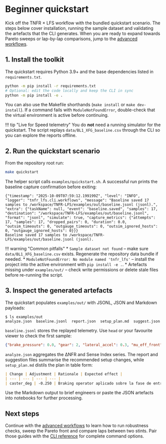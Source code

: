 # Beginner quickstart

Kick off the TNFR × LFS workflow with the bundled quickstart scenario. The
steps below cover installation, running the sample dataset and validating the
artefacts that the CLI generates. When you are ready to expand towards Pareto
sweeps or lap-by-lap comparisons, jump to the
[advanced workflows](advanced_workflows.md).

## 1. Install the toolkit

The quickstart requires Python 3.9+ and the base dependencies listed in
`requirements.txt`.

```bash
python -m pip install -r requirements.txt
# Optional: edit the code locally and keep the CLI in sync
python -m pip install -e .
```

You can also use the Makefile shorthands (`make install` or `make dev-install`).
If a command fails with `ModuleNotFoundError`, double-check that the virtual
environment is active before continuing.

!!! tip "Live for Speed telemetry"
    You do **not** need a running simulator for the quickstart. The script
    replays `data/BL1_XFG_baseline.csv` through the CLI so you can explore the
    reports offline.

## 2. Run the quickstart scenario

From the repository root run:

```bash
make quickstart
```

The helper script calls `examples/quickstart.sh`. A successful run prints the
baseline capture confirmation before exiting:

```text
{"timestamp": "2025-10-09T07:59:12.199199Z", "level": "INFO", "logger": "tnfr_lfs.cli.workflows", "message": "Baseline saved 17 samples to /workspace/TNFR-LFS/examples/out/baseline.jsonl (jsonl).", "extra": {"taskName": null, "event": "baseline.saved", "samples": 17, "destination": "/workspace/TNFR-LFS/examples/out/baseline.jsonl", "format": "jsonl", "simulate": true, "capture_metrics": {"attempts": 17, "samples": 17, "dropped_pairs": 0, "duration": 0.0, "outsim_timeouts": 0, "outgauge_timeouts": 0, "outsim_ignored_hosts": 0, "outgauge_ignored_hosts": 0}}}
Baseline saved 17 samples to /workspace/TNFR-LFS/examples/out/baseline.jsonl (jsonl).
```

!!! warning "Common pitfalls"
    * `Sample dataset not found` – make sure `data/BL1_XFG_baseline.csv` exists.
      Regenerate the repository data bundle if needed.
    * `ModuleNotFoundError: No module named 'tnfr_lfs'` – install the project
      into the active environment with `pip install -e .`.
    * Artefacts missing under `examples/out/` – check write permissions or
      delete stale files before re-running the script.

## 3. Inspect the generated artefacts

The quickstart populates `examples/out/` with JSONL, JSON and Markdown payloads:

```text
$ ls examples/out
analyze.json  baseline.jsonl  report.json  setup_plan.md  suggest.json
```

`baseline.jsonl` stores the replayed telemetry. Use `head` or your favourite
viewer to check the first sample:

```json
{"brake_pressure": 0.0, "gear": 2, "lateral_accel": 0.3, "mu_eff_front": 0.07281199941750399, "nfr": 500.0, "si": 0.88, "speed": 18.24, "steer": 0.06, "throttle": 0.95, "timestamp": 0.0, "vertical_load": 5000.0, "yaw_rate": 0.21}
```

`analyze.json` aggregates the ΔNFR and Sense Index series. The report and
suggestion files summarise the recommended setup changes, while
`setup_plan.md` distils the plan in table form:

```markdown
| Change | Adjustment | Rationale | Expected effect |
| --- | --- | --- | --- |
| caster_deg | -0.250 | Braking operator aplicado sobre la fase de entry en microsector 0... | -0.2° caster |
```

Use the Markdown output to brief engineers or paste the JSON artefacts into
notebooks for further processing.

## Next steps

Continue with the [advanced workflows](advanced_workflows.md) to learn how to
run robustness checks, sweep the Pareto front and compare laps between two
stints. Pair those guides with the [CLI reference](cli.md) for complete
command options.
